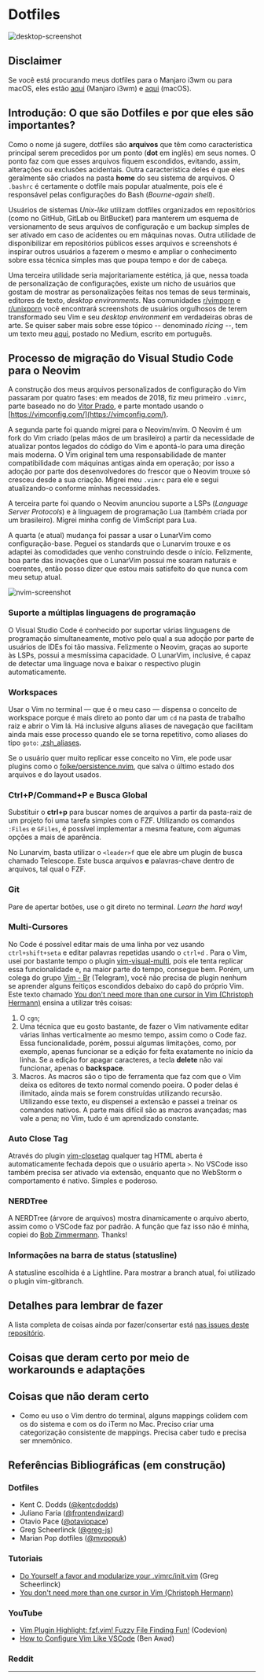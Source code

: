 # Dotfiles

![desktop-screenshot](https://github.com/vibraniumdev/dotfiles/blob/main/media/desktop.png)

## Disclaimer

Se você está procurando meus dotfiles para o Manjaro i3wm ou para macOS, eles estão [aqui](https://github.com/vibraniumdev/i3wm-dotfiles) (Manjaro i3wm) e [aqui](https://github.com/vibraniumdev/macOS-Dotfiles) (macOS).

## Introdução: O que são Dotfiles e por que eles são importantes?

Como o nome já sugere, dotfiles são **arquivos** que têm como característica principal serem precedidos por um ponto (**dot** em inglês) em seus nomes. O ponto faz com que esses arquivos fiquem escondidos, evitando, assim, alterações ou exclusões acidentais. Outra característica deles é que eles geralmente são criados na pasta **home** do seu sistema de arquivos. O `.bashrc` é certamente o dotfile mais popular atualmente, pois ele é responsável pelas configurações do Bash (_Bourne-again shell_).

Usuários de sistemas _Unix-like_ utilizam dotfiles organizados em repositórios (como no GitHub, GitLab ou BitBucket) para manterem um esquema de versionamento de seus arquivos de configuração e um backup simples de ser ativado em caso de acidentes ou em máquinas novas. Outra utilidade de disponibilizar em repositórios públicos esses arquivos e screenshots é inspirar outros usuários a fazerem o mesmo e ampliar o conhecimento sobre essa técnica simples mas que poupa tempo e dor de cabeça.

Uma terceira utilidade seria majoritariamente estética, já que, nessa toada de personalização de configurações, existe um nicho de usuários que gostam de mostrar as personalizações feitas nos temas de seus terminais, editores de texto, _desktop environments_. Nas comunidades [r/vimporn](https://www.reddit.com/r/vimporn/) e [r/unixporn](https://www.reddit.com/r/unixporn/) você encontrará screenshots de usuários orgulhosos de terem transformado seu Vim e seu _desktop environment_ em verdadeiras obras de arte. Se quiser saber mais sobre esse tópico -- denominado _ricing_ --, tem um texto meu [aqui](https://medium.com/blacktech/introdução-ao-ricing-60243fab4275), postado no Medium, escrito em português.

## Processo de migração do Visual Studio Code para o Neovim

A construção dos meus arquivos personalizados de configuração do Vim passaram por quatro fases: em meados de 2018, fiz meu primeiro `.vimrc`, parte baseado no do [Vitor Prado](https://github.com/vitorprado), e parte montado usando o [https://vimconfig.com/](https://vimconfig.com/). 

A segunda parte foi quando migrei para o Neovim/nvim. O Neovim é um fork do Vim criado (pelas mãos de um brasileiro) a partir da necessidade de atualizar pontos legados do código do Vim e apontá-lo para uma direção mais moderna. O Vim original tem uma responsabilidade de manter compatibilidade com máquinas antigas ainda em operação; por isso a adoção por parte dos desenvolvedores do frescor que o Neovim trouxe só cresceu desde a sua criação. Migrei meu `.vimrc` para ele e segui atualizando-o conforme minhas necessidades.

A terceira parte foi quando o Neovim anunciou suporte a LSPs (*Language Server Protocols*) e à linguagem de programação Lua (também criada por um brasileiro). Migrei minha config de VimScript para Lua.

A quarta (e atual) mudança foi passar a usar o LunarVim como configuração-base. Peguei os standards que o Lunarvim trouxe e os adaptei às comodidades que venho construindo desde o início. Felizmente, boa parte das inovações que o LunarVim possui me soaram naturais e coerentes, então posso dizer que estou mais satisfeito do que nunca com meu setup atual.

![nvim-screenshot](https://github.com/vibraniumdev/dotfiles/blob/main/media/nvim.png)

### Suporte a múltiplas linguagens de programação

O Visual Studio Code é conhecido por suportar várias linguagens de programação simultaneamente, motivo pelo qual a sua adoção por parte de usuários de IDEs foi tão massiva. Felizmente o Neovim, graças ao suporte às LSPs, possui a mesmíssima capacidade. O LunarVim, inclusive, é capaz de detectar uma linguage nova e baixar o respectivo plugin automaticamente.  

### Workspaces

Usar o Vim no terminal — que é o meu caso — dispensa o conceito de workspace porque é mais direto ao ponto dar um `cd` na pasta de trabalho raiz e abrir o Vim lá. Há inclusive alguns aliases de navegação que facilitam ainda mais esse processo quando ele se torna repetitivo, como aliases do tipo `goto`: [.zsh_aliases](https://github.com/vibraniumdev/dotfiles/blob/main/.zsh_aliases).

Se o usuário quer muito replicar esse conceito no Vim, ele pode usar plugins como o [folke/persistence.nvim](https://github.com/folke/persistence.nvim), que salva o último estado dos arquivos e do layout usados. 

### Ctrl+P/Command+P e Busca Global

Substituir o **ctrl+p** para buscar nomes de arquivos a partir da pasta-raiz de um projeto foi uma tarefa simples com o FZF. Utilizando os comandos `:Files` e `GFiles`, é possível implementar a mesma feature, com algumas opções a mais de aparência.

No Lunarvim, basta utilizar o `<leader>f` que ele abre um plugin de busca chamado Telescope. Este busca arquivos **e** palavras-chave dentro de arquivos, tal qual o FZF.

### Git

Pare de apertar botões, use o git direto no terminal. *Learn the hard way*!

### Multi-Cursores

No Code é possível editar mais de uma linha por vez usando `ctrl+shift+seta` e editar palavras repetidas usando o `ctrl+d` . Para o Vim, usei por bastante tempo o plugin [vim-visual-multi](https://github.com/mg979/vim-visual-multi), pois ele tenta replicar essa funcionalidade e, na maior parte do tempo, consegue bem. Porém, um colega do grupo [Vim - Br](https://t.me/vimbr) (Telegram), você não precisa de plugin nenhum se aprender alguns feitiços escondidos debaixo do capô do próprio Vim. Este texto chamado [You don't need more than one cursor in Vim (Christoph Hermann)](https://medium.com/@schtoeffel/you-don-t-need-more-than-one-cursor-in-vim-2c44117d51db) ensina a utilizar três coisas:

1. O `cgn`;
2. Uma técnica que eu gosto bastante, de fazer o Vim nativamente editar várias linhas verticalmente ao mesmo tempo, assim como o Code faz. Essa funcionalidade, porém, possui algumas limitações, como, por exemplo, apenas funcionar se a edição for feita exatamente no início da linha. Se a edição for apagar caracteres, a tecla **delete** não vai funcionar, apenas o **backspace**.
3. Macros. As macros são o tipo de ferramenta que faz com que o Vim deixa os editores de texto normal comendo poeira. O poder delas é ilimitado, ainda mais se forem construídas utilizando recursão. Utilizando esse texto, eu dispensei a extensão e passei a treinar os comandos nativos. A parte mais difícil são as macros avançadas; mas vale a pena; no Vim, tudo é um aprendizado constante.

### Auto Close Tag

Através do plugin [vim-closetag](https://github.com/alvan/vim-closetag) qualquer tag HTML aberta é automaticamente fechada depois que o usuário aperta `>`. No VSCode isso também precisa ser ativado via extensão, enquanto que no WebStorm o comportamento é nativo. Simples e poderoso.

### NERDTree

A NERDTree (árvore de arquivos) mostra dinamicamente o arquivo aberto, assim como o VSCode faz por padrão. A função que faz isso não é minha, copiei do [Bob Zimmermann](https://stackoverflow.com/a/59977029). Thanks!

### Informações na barra de status (statusline)

A statusline escolhida é a Lightline. Para mostrar a branch atual, foi utilizado o plugin vim-gitbranch.

## Detalhes para lembrar de fazer

A lista completa de coisas ainda por fazer/consertar está [nas issues deste repositório](https://github.com/vibraniumdev/dotfiles/issues).

## Coisas que deram certo por meio de workarounds e adaptações

## Coisas que não deram certo

- Como eu uso o Vim dentro do terminal, alguns mappings colidem com os do sistema e com os do iTerm no Mac. Preciso criar uma categorização consistente de mappings. Precisa caber tudo e precisa ser mnemônico.

## Referências Bibliográficas (em construção)

### Dotfiles

- Kent C. Dodds ([@kentcdodds](https://github.com/kentcdodds/dotfiles))
- Juliano Faria ([@frontendwizard](https://github.com/frontendwizard/dotfiles))
- Otavio Pace ([@otaviopace](https://github.com/otaviopace/dotfiles))
- Greg Scheerlinck ([@greg-js](https://github.com/greg-js))
- Marian Pop dotfiles ([@mvpopuk](https://github.com/mvpopuk/dotfiles))

### Tutoriais

- [Do Yourself a favor and modularize your .vimrc/init.vim](https://www.gregjs.com/vim/2016/do-yourself-a-favor-and-modularize-your-vimrc-init-vim/) (Greg Scheerlinck)
- [You don't need more than one cursor in Vim (Christoph Hermann)](https://medium.com/@schtoeffel/you-don-t-need-more-than-one-cursor-in-vim-2c44117d51db)

### YouTube

- [Vim Plugin Highlight: fzf.vim! Fuzzy File Finding Fun!](https://www.youtube.com/watch?v=DpURGnb4Fyk) (Codevion)
- [How to Configure Vim Like VSCode](https://www.youtube.com/watch?v=gnupOrSEikQ) (Ben Awad)

### Reddit

---
